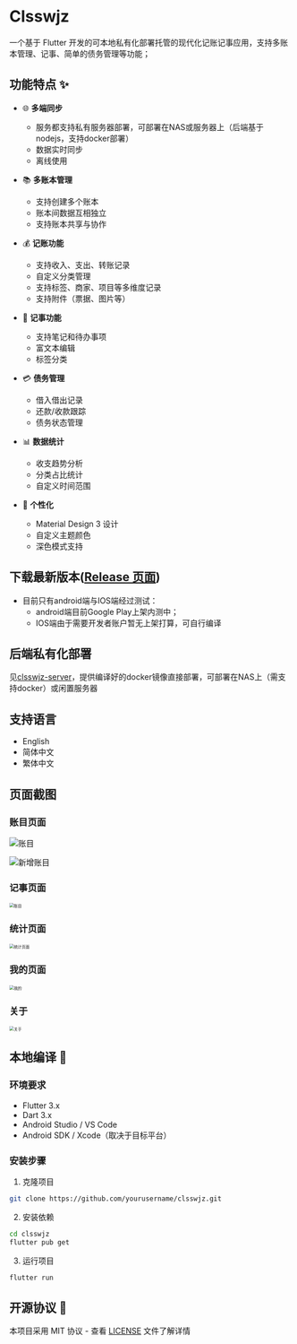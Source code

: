 # Clsswjz

一个基于 Flutter 开发的可本地私有化部署托管的现代化记账记事应用，支持多账本管理、记事、简单的债务管理等功能；


## 功能特点 ✨
- 🌐 **多端同步**
  - 服务都支持私有服务器部署，可部署在NAS或服务器上（后端基于nodejs，支持docker部署）
  - 数据实时同步
  - 离线使用

- 📚 **多账本管理**
  - 支持创建多个账本
  - 账本间数据互相独立
  - 支持账本共享与协作

- 💰 **记账功能**
  - 支持收入、支出、转账记录
  - 自定义分类管理
  - 支持标签、商家、项目等多维度记录
  - 支持附件（票据、图片等）

- 📝 **记事功能**
  - 支持笔记和待办事项
  - 富文本编辑
  - 标签分类

- 💳 **债务管理**
  - 借入借出记录
  - 还款/收款跟踪
  - 债务状态管理

- 📊 **数据统计**
  - 收支趋势分析
  - 分类占比统计
  - 自定义时间范围

- 🎨 **个性化**
  - Material Design 3 设计
  - 自定义主题颜色
  - 深色模式支持

## 下载最新版本([Release 页面](https://github.com/clssw1004/clsswjz-gui/releases))
  * 目前只有android端与IOS端经过测试：
    * android端目前Google Play上架内测中；
    * IOS端由于需要开发者账户暂无上架打算，可自行编译

## 后端私有化部署
见[clsswjz-server](https://github.com/clssw1004/clsswjz-server)，提供编译好的docker镜像直接部署，可部署在NAS上（需支持docker）或闲置服务器

## 支持语言
* English
* 简体中文
* 繁体中文


## 页面截图
### 账目页面
![账目](./docs/screenshots/item.jpg)

![新增账目](./docs/screenshots/new_item.jpg)

### 记事页面
<img src="./docs/screenshots/note.jpg" alt="账目" style="zoom:50%;" />

### 统计页面
<img src="./docs/screenshots/sta.jpg" alt="统计页面" style="zoom:50%;" />

### 我的页面
<img src="./docs/screenshots/my.jpg" alt="我的" style="zoom:50%;" />

### 关于
<img src="./docs/screenshots/about.jpg" alt="关于" style="zoom:50%;" />


## 本地编译 🚀

### 环境要求

- Flutter 3.x
- Dart 3.x
- Android Studio / VS Code
- Android SDK / Xcode（取决于目标平台）

### 安装步骤

1. 克隆项目
```bash
git clone https://github.com/yourusername/clsswjz.git
```

2. 安装依赖
```bash
cd clsswjz
flutter pub get
```

3. 运行项目
```bash
flutter run
```

## 开源协议 📄

本项目采用 MIT 协议 - 查看 [LICENSE](LICENSE) 文件了解详情
